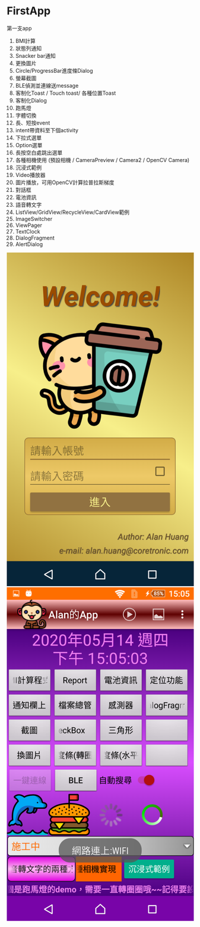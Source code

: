 # FirstApp

第一支app

1. BMI計算
2. 狀態列通知
3. Snacker bar通知
4. 更換圖片
5. Circle/ProgressBar進度條Dialog
6. 螢幕截圖
7. BLE偵測並連線送message
8. 客制化Toast / Touch toast/ 各種位置Toast
9. 客制化Dialog
10. 跑馬燈
11. 字體切換
12. 長、短按event
13. intent帶資料至下個activity
14. 下拉式選單
15. Option選單
16. 長按空白處跳出選單
17. 各種相機使用 (預設相機 / CameraPreview / Camera2 / OpenCV Camera)
18. 沉浸式範例
19. Video播放器
20. 圖片播放，可用OpenCV計算拉普拉斯梯度
21. 對話框
22. 電池資訊
23. 語音轉文字
24. ListView/GridView/RecycleView/CardView範例
25. ImageSwitcher
26. ViewPager
27. TextClock
28. DialogFragment
29. AlertDialog

![image](https://github.com/AlphonceHuang/FirstApp/blob/master/Screenshot_20200514-150459.png)
![image](https://github.com/AlphonceHuang/FirstApp/blob/master/Screenshot_20200514-150505.png)

